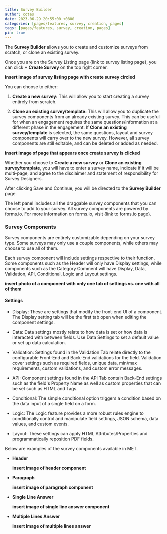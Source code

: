 ```yaml
---
title: Survey Builder
author: cotes
date: 2023-06-29 20:55:00 +0800
categories: [pages/features, survey, creation, pages]
tags: [pages/features, survey, creation, pages]
pin: true
---
```


The **Survey Builder** allows you to create and customize surveys from scratch, or clone an existing survey.  

Once you are on the Survey Listing page {link to survey listing page}, you can click **+ Create Survey** on the top right corner.  

**insert image of survey listing page with create survey circled**  

You can choose to either:
1. **Create a new survey:** This will allow you to start creating a survey entirely from scratch.
   
2. **Clone an existing survey/template:** This will allow you to duplicate the survey components from an already existing survey. This can be useful for when an engagement requires the same questions/information at a different phase in the engagement. If **Clone an existing survey/template** is selected, the same questions, layout and survey components will carry over to the new survey. However, all survey components are still editable, and can be deleted or added as needed.  

**insert image of page that appears once create survey is clicked**  

Whether you choose to **Create a new survey** or **Clone an existing survey/template**, you will have to enter a survey name, indicate if it will be multi-page, and agree to the disclaimer and statement of responsibility for Survey Designers. 

After clicking Save and Continue, you will be directed to the **Survey Builder** page.  

The left panel includes all the draggable survey components that you can choose to add to your survey. All survey components are powered by forms.io. For more information on forms.io, visit {link to forms.io page}.  

### Survey Components ###  

Survey components are entirely customizable depending on your survey type. Some surveys may only use a couple components, while others may choose to use all of them.  

Each survey component will include settings respective to their function. Some components such as the Header will only have Display settings, while components such as the Category Comment will have Display, Data, Validation, API, Conditional, Logic and Layout settings.  

**insert photo of a component with only one tab of settings vs. one with all of them**  

#### Settings ####  

- Display: These are settings that modify the front-end UI of a component. The Display setting tab will be the first tab open when editing the component settings.
  
- Data: Data settings mostly relate to how data is set or how data is interacted with between fields. Use Data Settings to set a default value or set up data calculation.
  
- Validation: Settings found in the Validation Tab relate directly to the configurable Front-End and Back-End validations for the field. Validation cover settings such as required fields, unique data, min/max requirements, custom validations, and custom error messages.
  
- API: Component settings found in the API Tab contain Back-End settings such as the field's Property Name as well as custom properties that can be set such as HTML and Tags.
  
- Conditional: The simple conditional option triggers a condition based on the data input of a single field on a form.
  
- Logic: The Logic feature provides a more robust rules engine to conditionally control and manipulate field settings, JSON schema, data values, and custom events. 
  
- Layout: These settings can apply HTML Attributes/Properties and programmatically reposition PDF fields. 

Below are examples of the survey components available in MET.

- **Header**

  **insert image of header component**

- **Paragraph**
  
  **insert image of paragraph component**

- **Single Line Answer**

  **insert image of single line answer component**

- **Multiple Lines Answer**

  **insert image of multiple lines answer**
